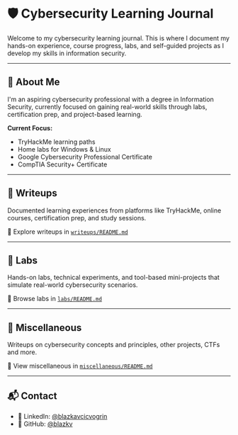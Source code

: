# 🛡️ Cybersecurity Learning Journal

Welcome to my cybersecurity learning journal. This is where I document my hands-on experience, course progress, labs, and self-guided projects as I develop my skills in information security.

---

## 👋 About Me

I'm an aspiring cybersecurity professional with a degree in Information Security, currently focused on gaining real-world skills through labs, certification prep, and project-based learning.

**Current Focus:**
- TryHackMe learning paths
- Home labs for Windows & Linux
- Google Cybersecurity Professional Certificate
- CompTIA Security+ Certificate

---

## 📓 Writeups

Documented learning experiences from platforms like TryHackMe, online courses, certification prep, and study sessions.

📁 Explore writeups in [`writeups/README.md`](writeups/README.md)

---

## 🧪 Labs

Hands-on labs, technical experiments, and tool-based mini-projects that simulate real-world cybersecurity scenarios.

📁 Browse labs in [`labs/README.md`](labs/README.md)

---

## 🧠 Miscellaneous

Writeups on cybersecurity concepts and principles, other projects, CTFs and more.

📁 View miscellaneous in [`miscellaneous/README.md`](miscellaneous/README.md)

---

## 📬 Contact

- 💼 LinkedIn: [@blazkavcicvogrin](https://www.linkedin.com/in/blazkavcicvogrin/)  
- 🐙 GitHub: [@blazkv](https://github.com/blazkv)
